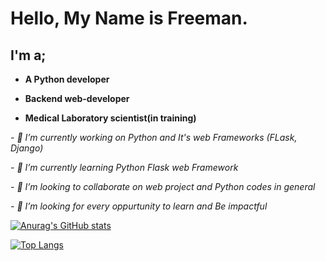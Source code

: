 # Hello, My Name is Freeman.

## **I'm a;**

  - **A Python developer**

  - **Backend web-developer**

  - **Medical Laboratory scientist(in training)**

*- 🔭 I’m currently working on Python and It's web Frameworks (FLask, Django)*

*- 🌱 I’m currently learning Python Flask web Framework*

*- 👯 I’m looking to collaborate on web project and Python codes in general*

*- 🤔 I’m looking for every oppurtunity to learn and Be impactful*

[![Anurag's GitHub stats](https://github-readme-stats.vercel.app/api?username=Freeman-kuch&show_icons=true&theme=dracula)](https://github.com/anuraghazra/github-readme-stats)

   [![Top Langs](https://github-readme-stats.vercel.app/api/top-langs/?username=Freeman-kuch)](https://github.com/anuraghazra/github-readme-stats)
